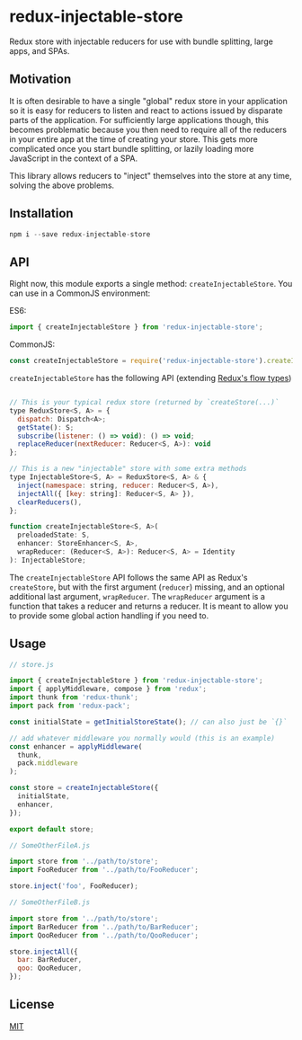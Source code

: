 # redux-injectable-store

Redux store with injectable reducers for use with bundle splitting, large apps, and SPAs.

## Motivation

It is often desirable to have a single "global" redux store in your application so it is easy for
reducers to listen and react to actions issued by disparate parts of the application. For sufficiently
large applications though, this becomes problematic because you then need to require all of the reducers
in your entire app at the time of creating your store. This gets more complicated once you start
bundle splitting, or lazily loading more JavaScript in the context of a SPA.

This library allows reducers to "inject" themselves into the store at any time, solving the above
problems.

## Installation

```js
npm i --save redux-injectable-store
```

## API

Right now, this module exports a single method: `createInjectableStore`. You can use in a CommonJS
environment:

ES6:
```js
import { createInjectableStore } from 'redux-injectable-store';
```

CommonJS:
```js
const createInjectableStore = require('redux-injectable-store').createInjectableStore;
```

`createInjectableStore` has the following API (extending [Redux's flow types](https://github.com/reactjs/redux/blob/master/flow-typed/redux.js))

```js

// This is your typical redux store (returned by `createStore(...)`
type ReduxStore<S, A> = {
  dispatch: Dispatch<A>;
  getState(): S;
  subscribe(listener: () => void): () => void;
  replaceReducer(nextReducer: Reducer<S, A>): void
};

// This is a new "injectable" store with some extra methods
type InjectableStore<S, A> = ReduxStore<S, A> & {
  inject(namespace: string, reducer: Reducer<S, A>),
  injectAll({ [key: string]: Reducer<S, A> }),
  clearReducers(),
};

function createInjectableStore<S, A>(
  preloadedState: S,
  enhancer: StoreEnhancer<S, A>,
  wrapReducer: (Reducer<S, A>): Reducer<S, A> = Identity
): InjectableStore;
```

The `createInjectableStore` API follows the same API as Redux's `createStore`, but with the first
argument (`reducer`) missing, and an optional additional last argument, `wrapReducer`. The
`wrapReducer` argument is a function that takes a reducer and returns a reducer. It is meant to allow
you to provide some global action handling if you need to.


## Usage

```js
// store.js

import { createInjectableStore } from 'redux-injectable-store';
import { applyMiddleware, compose } from 'redux';
import thunk from 'redux-thunk';
import pack from 'redux-pack';

const initialState = getInitialStoreState(); // can also just be `{}`

// add whatever middleware you normally would (this is an example)
const enhancer = applyMiddleware(
  thunk,
  pack.middleware
);

const store = createInjectableStore({
  initialState,
  enhancer,
});

export default store;
```

```js
// SomeOtherFileA.js

import store from '../path/to/store';
import FooReducer from '../path/to/FooReducer';

store.inject('foo', FooReducer);
```

```js
// SomeOtherFileB.js

import store from '../path/to/store';
import BarReducer from '../path/to/BarReducer';
import QooReducer from '../path/to/QooReducer';

store.injectAll({
  bar: BarReducer,
  qoo: QooReducer,
});
```

## License

[MIT](LICENSE)
